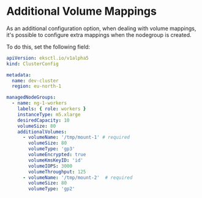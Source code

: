# Additional Volume Mappings

As an additional configuration option, when dealing with volume mappings, it's possible to configure extra mappings
when the nodegroup is created.

To do this, set the following field:

```yaml
apiVersion: eksctl.io/v1alpha5
kind: ClusterConfig

metadata:
  name: dev-cluster
  region: eu-north-1

managedNodeGroups:
  - name: ng-1-workers
    labels: { role: workers }
    instanceType: m5.xlarge
    desiredCapacity: 10
    volumeSize: 80
    additionalVolumes:
      - volumeName: '/tmp/mount-1' # required
        volumeSize: 80
        volumeType: 'gp3'
        volumeEncrypted: true
        volumeKmsKeyID: 'id'
        volumeIOPS: 3000
        volumeThroughput: 125
      - volumeName: '/tmp/mount-2'  # required
        volumeSize: 80
        volumeType: 'gp2'
```
